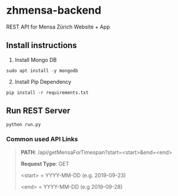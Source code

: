# zhmensa-backend
REST API for Mensa Zürich Website + App

## Install instructions
1. Install Mongo DB

  ``sudo apt install -y mongodb``
  
2. Install Pip Dependency

  ``pip install -r requirements.txt``

## Run REST Server
``python run.py``
### Common used API Links

> **PATH**: /api/getMensaForTimespan?start=\<start>&end=\<end>
>  
> **Request Type**: GET
>
> \<start> = YYYY-MM-DD (e.g. 2019-09-23)
> 
> \<end> = YYYY-MM-DD (e.g 2019-09-28)
  
